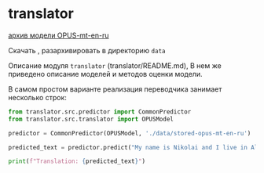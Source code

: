 # translator

[архив модели OPUS-mt-en-ru](https://drive.google.com/file/d/1rPQ7s9L9Yx0w1ZAHY74zsR-1umANKcu7/view?usp=sharing)

Скачать , разархивировать в директорию `data`

Описание модуля `translator` (translator/README.md), В нем же приведено описание моделей и методов оценки модели.


В самом простом варианте реализация переводчика занимает несколько строк:

```python
from translator.src.predictor import CommonPredictor
from translator.src.translator import OPUSModel

predictor = CommonPredictor(OPUSModel, './data/stored-opus-mt-en-ru')

predicted_text = predictor.predict("My name is Nikolai and I live in Almetievsk.")

print(f"Translation: {predicted_text}")
```

